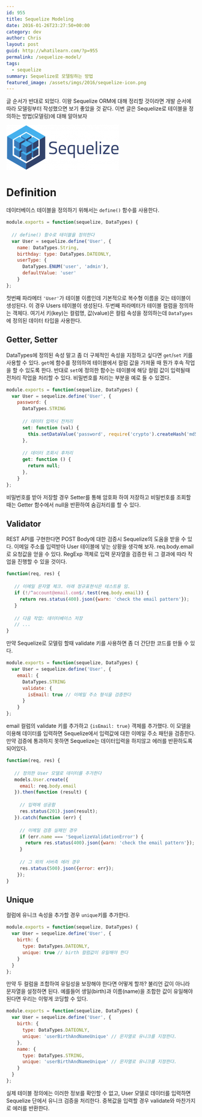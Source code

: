 ```yaml
---
id: 955
title: Sequelize Modeling
date: 2016-01-26T23:27:50+00:00
category: dev
author: Chris
layout: post
guid: http://whatilearn.com/?p=955
permalink: /sequelize-model/
tags:
  - sequelize
summary: Sequelize로 모델링하는 방법
featured_image: /assets/imgs/2016/sequelize-icon.png
---
```


글 순서가 반대로 되었다. 이왕 Sequelize ORM에 대해 정리할 것이라면 개발 순서에 따라 모델링부터 작성했으면 보기 좋았을 것 같다. 이번 글은 Sequelize로 테이블을 정의하는 방법(모델링)에 대해 알아보자

![](/assets/imgs/2016/sequelize-model-1.png)

# Definition

데이터베이스 테이블을 정의하기 위해서는 `define()` 함수를 사용한다.

```javascript
module.exports = function(sequelize, DataTypes) {

  // define() 함수로 테이블을 정의한다
  var User = sequelize.define('User', {
    name: DataTypes.String,
    birthday: type: DataTypes.DATEONLY,
    userType: {
      DataTypes.ENUM('user', 'admin'),
      defaultValue: 'user'
    }
};
```

첫번째 파라메터 `'User'`가 테이블 이름인데 기본적으로 복수형 이름을 갖는 테이블이 생성된다. 이 경우 Users 테이블이 생성된다. 두번째 파라메터가 테이블 컬럼을 정의하는 객체다. 여기서 키(key)는 컬럼명, 값(value)은 컬럼 속성을 정의하는데 `DataTypes`에 정의된 데이터 타입을 사용한다.

## Getter, Setter

DataTypes에 정의된 속성 말고 좀 더 구체적인 속성을 지정하고 싶다면 `get`/`set` 키를 사용할 수 있다. `get`에 함수를 정의하여 테이블에서 컬럼 값을 가져올 때 뭔가 후속 작업을 할 수 있도록 한다. 반대로 `set`에 정의한 함수는 테이블에 해당 컬럼 값이 입력될때 전처리 작업을 처리할 수 있다. 비밀번호를 처리는 부분을 예로 들 수 있겠다.

```javascript
module.exports = function(sequelize, DataTypes) {
  var User = sequelize.define('User', {
    password: {
      DataTypes.STRING

      // 데이터 입력시 전처리
      set: function (val) {
        this.setDataValue('password', require('crypto').createHash('md5').update(val).digest('hex'))
      },

      // 데이터 조회시 후처리
      get: function () {
        return null;
      },
    }
};
```

비밀번호를 받아 저장할 경우 Setter를 통해 암호화 하여 저장하고 비밀번호를 조회할 때는 Getter 함수에서 null을 반환하여 숨김처리를 할 수 있다.

## Validator

REST API를 구현한다면 POST Body에 대한 검증시 Sequelize의 도움을 받을 수 있다. 이메일 주소를 입력받아 User 테이블에 넣는 상황을 생각해 보자. req.body.email로 요청값을 얻을 수 있다. RegExp 객체로 입력 문자열을 검증한 뒤 그 결과에 따라 작업을 진행할 수 있을 것이다.

```javascript
function(req, res) {

   // 이메일 문자열 체크. 아래 정규표현식은 테스트용 임.
   if (!/^account@email.com$/.test(req.body.email)) {
     return res.status(400).json({warn: 'check the email pattern'});
   }

   // 다음 작업: 데이터베이스 저장
   // ...
}
```

만약 Sequelize로 모델링 할때 validate 키를 사용하면 좀 더 간단한 코드를 만들 수 있다.

```javascript
module.exports = function(sequelize, DataTypes) {
  var User = sequelize.define('User', {
    email: {
      DataTypes.STRING
      validate: {
        isEmail: true // 이메일 주소 형식을 검증한다
      }
    }
};
```

email 컬럼의 validate 키를 추가하고 `{isEmail: true}` 객체를 추가했다. 이 모델을 이용해 데이터를 입력하면 Sequelize에서 입력값에 대한 이메일 주소 패턴을 검증한다. 만약 검증에 통과하지 못하면 Sequelize는 데이터입력을 하지않고 에러를 반환하도록 되어있다.

```javascript
function(req, res) {

   // 정의한 User 모델로 데이터를 추가한다
   models.User.create({
     email: req.body.email
   }).then(function (result) {

     // 입력에 성공함
     res.status(201).json(result);
   }).catch(function (err) {

     // 이메일 검증 실패인 경우
     if (err.name === 'SequelizeValidationError') {
       return res.status(400).json({warn: 'check the email pattern'});
     }

     // 그 외의 서버측 에러 경우
     res.status(500).json({error: err});
    });
}
```

## Unique

컬럼에 유니크 속성을 추가할 경우 `unique`키를 추가한다.

```javascript
module.exports = function(sequelize, DataTypes) {
  var User = sequelize.define('User', {
    birth: {
      type: DataTypes.DATEONLY,
      unique: true // birth 컬럼값이 유일해야 한다
    }
  }
};
```

만약 두 컬럼을 조합하여 유일성을 보장해야 한다면 어떻게 할까? 불리언 값이 아니라 문자열을 설정하면 된다. 예를들어 생일(birth)과 이름(name)을 조합한 값이 유일해야 된다면 우리는 이렇게 코딩할 수 있다.

```javascript
module.exports = function(sequelize, DataTypes) {
  var User = sequelize.define('User', {
    birth: {
      type: DataTypes.DATEONLY,
      unique: 'userBirthAndNameUnique' // 문자열로 유니크를 지정한다.
    },
    name: {
      type: DataTypes.STRING,
      unique: 'userBirthAndNameUnique' // 문자열로 유니크를 지정한다.
    }
  }
};
```

실제 테이블 정의에는 이러한 정보를 확인할 수 없고, User 모델로 데이터를 입력하면 Sequelize 단에서 유니크 검증을 처리한다. 중복값을 입력할 경우 validate와 마찬가지로 에러를 반환한다.
